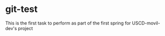 # git-test
This is the first task to perform as part of the first spring for USCD-movil-dev's project

